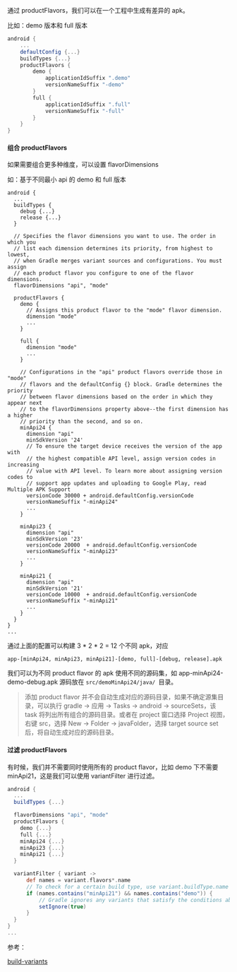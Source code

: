 通过 productFlavors，我们可以在一个工程中生成有差异的 apk。

比如：demo 版本和 full 版本

```groovy
android {
    ...
    defaultConfig {...}
    buildTypes {...}
    productFlavors {
        demo {
            applicationIdSuffix ".demo"
            versionNameSuffix "-demo"
        }
        full {
            applicationIdSuffix ".full"
            versionNameSuffix "-full"
        }
    }
}
```



#### 组合 productFlavors

如果需要组合更多种维度，可以设置  flavorDimensions

如：基于不同最小 api 的 demo 和 full 版本

```
android {
  ...
  buildTypes {
    debug {...}
    release {...}
  }

  // Specifies the flavor dimensions you want to use. The order in which you
  // list each dimension determines its priority, from highest to lowest,
  // when Gradle merges variant sources and configurations. You must assign
  // each product flavor you configure to one of the flavor dimensions.
  flavorDimensions "api", "mode"

  productFlavors {
    demo {
      // Assigns this product flavor to the "mode" flavor dimension.
      dimension "mode"
      ...
    }

    full {
      dimension "mode"
      ...
    }

    // Configurations in the "api" product flavors override those in "mode"
    // flavors and the defaultConfig {} block. Gradle determines the priority
    // between flavor dimensions based on the order in which they appear next
    // to the flavorDimensions property above--the first dimension has a higher
    // priority than the second, and so on.
    minApi24 {
      dimension "api"
      minSdkVersion '24'
      // To ensure the target device receives the version of the app with
      // the highest compatible API level, assign version codes in increasing
      // value with API level. To learn more about assigning version codes to
      // support app updates and uploading to Google Play, read Multiple APK Support
      versionCode 30000 + android.defaultConfig.versionCode
      versionNameSuffix "-minApi24"
      ...
    }

    minApi23 {
      dimension "api"
      minSdkVersion '23'
      versionCode 20000  + android.defaultConfig.versionCode
      versionNameSuffix "-minApi23"
      ...
    }

    minApi21 {
      dimension "api"
      minSdkVersion '21'
      versionCode 10000  + android.defaultConfig.versionCode
      versionNameSuffix "-minApi21"
      ...
    }
  }
}
...
```

通过上面的配置可以构建 3 * 2 * 2 = 12 个不同 apk，对应

`app-[minApi24, minApi23, minApi21]-[demo, full]-[debug, release].apk `

我们可以为不同 product flavor 的 apk 使用不同的源码集，如 app-minApi24-demo-debug.apk 源码放在 `src/demoMinApi24/java/ `目录。

> 添加 product flavor 并不会自动生成对应的源码目录，如果不确定源集目录，可以执行 gradle -> 应用 -> Tasks -> android -> sourceSets，该 task 将列出所有组合的源码目录。或者在 project 窗口选择 Project 视图，右键 src，选择 New -> Folder -> javaFolder，选择 target source set 后，将自动生成对应的源码目录。



#### 过滤 productFlavors

有时候，我们并不需要同时使用所有的 product flavor，比如 demo 下不需要 minApi21，这是我们可以使用 variantFilter 进行过滤。

```groovy
android {
  ...
  buildTypes {...}

  flavorDimensions "api", "mode"
  productFlavors {
    demo {...}
    full {...}
    minApi24 {...}
    minApi23 {...}
    minApi21 {...}
  }

  variantFilter { variant ->
      def names = variant.flavors*.name
      // To check for a certain build type, use variant.buildType.name == "<buildType>"
      if (names.contains("minApi21") && names.contains("demo")) {
          // Gradle ignores any variants that satisfy the conditions above.
          setIgnore(true)
      }
  }
}
...
```























参考：

[build-variants](https://developer.android.com/studio/build/build-variants)